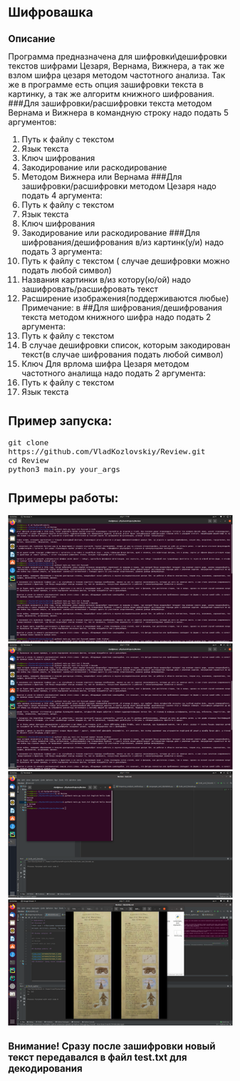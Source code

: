 # Шифровашка #
## Описание ##
<font size = 4>Программа предназначена для шифровки\дешифровки текстов шифрами Цезаря, Вернама, Вижнера, а так же взлом шифра цезаря
методом частотного анализа. Так же в программе есть опция зашифровки текста в картинку, а так же алгоритм книжного шифрования.
###Для зашифровки/расшифровки текста методом Вернама и Вижнера в командную строку надо подать 5 аргументов:
1. Путь к файлу с текстом
2. Язык текста
3. Ключ шифрования
4. Закодирование или раскодирование
5. Методом Вижнера или Вернама
###Для зашифровки/расшифровки методом Цезаря надо подать 4 аргумента:
1. Путь к файлу с текстом
2. Язык текста
3. Ключ шифрования
4. Закодирование или раскодирование
###Для шифрования/дешифрования в/из картинк(у/и) надо подать 3 аргумента:
1. Путь к файлу с текстом ( случае дешифровки  можно подать любой символ)
2. Названия картинки в/из котору(ю/ой) надо зашифровать/расшифровать текст
3. Расширение изображения(поддерживаются любые)
Примечание: в
##Для шифрования/дешифрования текста методом книжного шифра надо подать 2 аргумента:
1. Путь к файлу с текстом 
2. В случае дешифровки список, которым закодирован текст(в случае шифрования подать любой символ)
3. Ключ
Для вpлома шифра Цезаря методом частотного аналища надо подать 2 аргумента:
1. Путь к файлу с текстом
2. Язык текста
## Пример запуска: ##
```
git clone https://github.com/VladKozlovskiy/Review.git
cd Review
python3 main.py your_args
```
## Примеры работы: ##

![img.png](screens/screen_1.png)
![img.png](screens/screen_2.png)
![img.png](screens/screen_3.png)
![img.png](screens/screen_4.png)
### Внимание! Сразу после зашифровки новый текст передавался в файл test.txt для декодирования 
